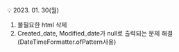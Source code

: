 <aside>
💡 2023. 01. 30(월)

</aside>

1. 불필요한 html 삭제
2. Created_date, Modified_date가 null로 출력되는 문제 해결(DateTimeFormatter.ofPattern사용)
